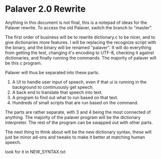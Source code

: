 Palaver 2.0 Rewrite
=====================
Anything in this document is not final, this is a notepad of ideas for the Palaver rewrite. To access the old Palaver, switch the branch to "master".


The first order of business will be to rewrite dictionary.c to be nicer, and to give dictionaries more features. I will be replacing the recognize script with the binary, and the binary will be renamed "palaver". It will do everything from getting the test, changing it's encoding to UTF-8, checking it against dictionaries, and finally running the commands. The majority of palaver will be this c program.

Palaver will thus be separated into these parts.

1. A UI to handle user input of speech, even if that ui is running in the background to continuously get speech.
2. A back end to translate that speech into text.
3. A program to find out what to run based on that text.
4. Hundreds of small scripts that are run based on the command.

The parts are rather separate, with 3 and 4 being the most connected of anything. The majority of the palaver program will be the dictionary interpreter. The rest of the program can be swapped out with other parts.

The next thing to think about will be the new dictionary syntax, these will just be minor ad-ons and tweaks to make it better at matching human speech.

look for it in NEW_SYNTAX.txt